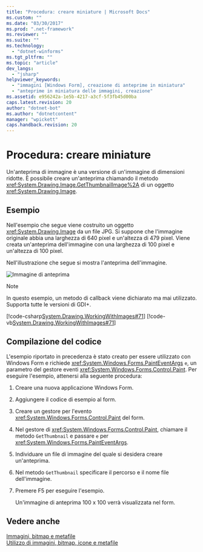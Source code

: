 ```yaml
---
title: "Procedura: creare miniature | Microsoft Docs"
ms.custom: ""
ms.date: "03/30/2017"
ms.prod: ".net-framework"
ms.reviewer: ""
ms.suite: ""
ms.technology: 
  - "dotnet-winforms"
ms.tgt_pltfrm: ""
ms.topic: "article"
dev_langs: 
  - "jsharp"
helpviewer_keywords: 
  - "immagini [Windows Form], creazione di anteprime in miniatura"
  - "anteprime in miniatura delle immagini, creazione"
ms.assetid: e956242a-1e5b-4217-a3cf-5f3fb45d00ba
caps.latest.revision: 20
author: "dotnet-bot"
ms.author: "dotnetcontent"
manager: "wpickett"
caps.handback.revision: 20
---
```

# Procedura: creare miniature
Un'anteprima di immagine è una versione di un'immagine di dimensioni ridotte.  È possibile creare un'anteprima chiamando il metodo <xref:System.Drawing.Image.GetThumbnailImage%2A> di un oggetto <xref:System.Drawing.Image>.  
  
## Esempio  
 Nell'esempio che segue viene costruito un oggetto <xref:System.Drawing.Image> da un file JPG.  Si suppone che l'immagine originale abbia una larghezza di 640 pixel e un'altezza di 479 pixel.  Viene creata un'anteprima dell'immagine con una larghezza di 100 pixel e un'altezza di 100 pixel.  
  
 Nell'illustrazione che segue si mostra l'anteprima dell'immagine.  
  
 ![Immagine di anteprima](../../../../docs/framework/winforms/advanced/media/thumbnail1.png "Thumbnail1")  
  
> [!NOTE]
>  In questo esempio, un metodo di callback viene dichiarato ma mai utilizzato.  Supporta tutte le versioni di GDI\+.  
  
 [!code-csharp[System.Drawing.WorkingWithImages#71](../../../../samples/snippets/csharp/VS_Snippets_Winforms/System.Drawing.WorkingWithImages/CS/Class1.cs#71)]
 [!code-vb[System.Drawing.WorkingWithImages#71](../../../../samples/snippets/visualbasic/VS_Snippets_Winforms/System.Drawing.WorkingWithImages/VB/Class1.vb#71)]  
  
## Compilazione del codice  
 L'esempio riportato in precedenza è stato creato per essere utilizzato con Windows Form e richiede <xref:System.Windows.Forms.PaintEventArgs> `e`, un parametro del gestore eventi <xref:System.Windows.Forms.Control.Paint>.  Per eseguire l'esempio, attenersi alla seguente procedura:  
  
1.  Creare una nuova applicazione Windows Form.  
  
2.  Aggiungere il codice di esempio al form.  
  
3.  Creare un gestore per l'evento <xref:System.Windows.Forms.Control.Paint> del form.  
  
4.  Nel gestore di <xref:System.Windows.Forms.Control.Paint>, chiamare il metodo `GetThumbnail` e passare `e` per <xref:System.Windows.Forms.PaintEventArgs>.  
  
5.  Individuare un file di immagine del quale si desidera creare un'anteprima.  
  
6.  Nel metodo `GetThumbnail` specificare il percorso e il nome file dell'immagine.  
  
7.  Premere F5 per eseguire l'esempio.  
  
     Un'immagine di anteprima 100 x 100 verrà visualizzata nel form.  
  
## Vedere anche  
 [Immagini, bitmap e metafile](../../../../docs/framework/winforms/advanced/images-bitmaps-and-metafiles.md)   
 [Utilizzo di immagini, bitmap, icone e metafile](../../../../docs/framework/winforms/advanced/working-with-images-bitmaps-icons-and-metafiles.md)